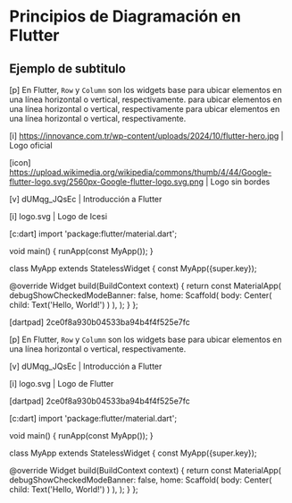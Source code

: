 # Principios de Diagramación en Flutter

## Ejemplo de subtitulo

[p]
En Flutter, `Row` y `Column` son los widgets base
para ubicar elementos en una línea horizontal o vertical, respectivamente.
para ubicar elementos en una línea horizontal o vertical, respectivamente
para ubicar elementos en una línea horizontal o vertical, respectivamente.

[i] https://innovance.com.tr/wp-content/uploads/2024/10/flutter-hero.jpg | Logo oficial

[icon] https://upload.wikimedia.org/wikipedia/commons/thumb/4/44/Google-flutter-logo.svg/2560px-Google-flutter-logo.svg.png | Logo sin bordes


[v] dUMqg_JQsEc | Introducción a Flutter

[i] logo.svg | Logo de Icesi

[c:dart]
import 'package:flutter/material.dart';

void main() {
  runApp(const MyApp());
}

class MyApp extends StatelessWidget {
  const MyApp({super.key});

  @override
  Widget build(BuildContext context) {
    return const MaterialApp(
      debugShowCheckedModeBanner: false,
      home: Scaffold(
        body: Center(
          child: Text('Hello, World!')
        )
      ),
    );
  }
};

[dartpad] 2ce0f8a930b04533ba94b4f4f525e7fc


[p]
En Flutter, `Row` y `Column` son los widgets base
para ubicar elementos en una línea horizontal o vertical, respectivamente.

[v] dUMqg_JQsEc | Introducción a Flutter

[i] logo.svg | Logo de Flutter

[dartpad] 2ce0f8a930b04533ba94b4f4f525e7fc

[c:dart]
import 'package:flutter/material.dart';

void main() {
  runApp(const MyApp());
}

class MyApp extends StatelessWidget {
  const MyApp({super.key});

  @override
  Widget build(BuildContext context) {
    return const MaterialApp(
      debugShowCheckedModeBanner: false,
      home: Scaffold(
        body: Center(
          child: Text('Hello, World!')
        )
      ),
    );
  }
};